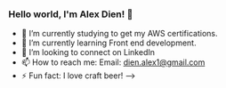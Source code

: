 ### Hello world, I'm Alex Dien! 👋


- 🔭 I’m currently studying to get my AWS certifications.
- 🌱 I’m currently learning Front end development.
- 👯 I’m looking to connect on LinkedIn
- 📫 How to reach me: Email: dien.alex1@gmail.com
- ⚡ Fun fact: I love craft beer!
-->
